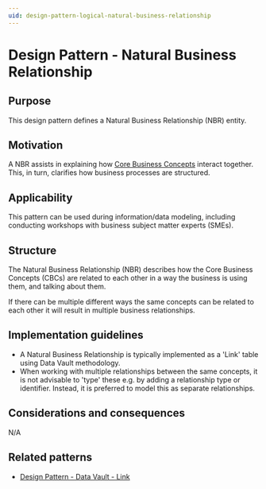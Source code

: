 ```yaml
---
uid: design-pattern-logical-natural-business-relationship
---
```


# Design Pattern - Natural Business Relationship

## Purpose

This design pattern defines a Natural Business Relationship (NBR) entity.

## Motivation

A NBR assists in explaining how [Core Business Concepts](xref:design-pattern-logical-core-business-concept) interact together. This, in turn, clarifies how business processes are structured.

## Applicability

This pattern can be used during information/data modeling, including conducting workshops with business subject matter experts (SMEs).

## Structure

The Natural Business Relationship (NBR) describes how the Core Business Concepts (CBCs) are related to each other in a way the business is using them, and talking about them.

If there can be multiple different ways the same concepts can be related to each other it will result in multiple business relationships.

## Implementation guidelines

* A Natural Business Relationship is typically implemented as a 'Link' table using Data Vault methodology.
* When working with multiple relationships between the same concepts, it is not advisable to 'type' these e.g. by adding a relationship type or identifier. Instead, it is preferred to model this as separate relationships.

## Considerations and consequences

N/A

## Related patterns

* [Design Pattern - Data Vault - Link](xref:design-pattern-data-vault-link)

